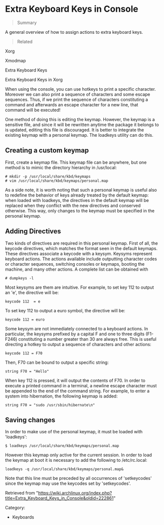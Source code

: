 Extra Keyboard Keys in Console
==============================

> Summary

A general overview of how to assign actions to extra keyboard keys.

> Related

Xorg

Xmodmap

Extra Keyboard Keys

Extra Keyboard Keys in Xorg

When using the console, you can use hotkeys to print a specific
character. Moreover we can also print a sequence of characters and some
escape sequences. Thus, if we print the sequence of characters
constituting a command and afterwards an escape character for a new
line, that command will be executed!

One method of doing this is editing the keymap. However, the keymap is a
sensitive file, and since it will be rewritten anytime the package it
belongs to is updated, editing this file is discouraged. It is better to
integrate the existing keymap with a personal keymap. The loadkeys
utility can do this.

Creating a custom keymap
------------------------

First, create a keymap file. This keymap file can be anywhere, but one
method is to mimic the directory hierarchy in /usr/local:

    # mkdir -p /usr/local/share/kbd/keymaps
    # vim /usr/local/share/kbd/keymaps/personal.map

As a side note, it is worth noting that such a personal keymap is useful
also to redefine the behavior of keys already treated by the default
keymap: when loaded with loadkeys, the directives in the default keymap
will be replaced when they conflict with the new directives and
conserved otherwise. This way, only changes to the keymap must be
specified in the personal keymap.

Adding Directives
-----------------

Two kinds of directives are required in this personal keymap. First of
all, the keycode directives, which matches the format seen in the
default keymaps. These directives associate a keycode with a keysym.
Keysyms represent keyboard actions. The actions available include
outputting character codes or character sequences, switching consoles or
keymaps, booting the machine, and many other actions. A complete list
can be obtained with

    # dumpkeys -l

Most keysyms are them are intuitive. For example, to set key 112 to
output an 'e', the directive will be:

    keycode 112  = e

To set key 112 to output a euro symbol, the directive will be:

    keycode 112 = euro

Some keysym are not immediately connected to a keyboard actions. In
particular, the keysyms prefixed by a capital F and one to three digits
(F1-F246) constituting a number greater than 30 are always free. This is
useful directing a hotkey to output a sequence of characters and other
actions:

    keycode 112 = F70

Then, F70 can be bound to output a specific string:

    string F70 = "Hello"

When key 112 is pressed, it will output the contents of F70. In order to
execute a printed command in a terminal, a newline escape character must
be appended to the end of the command string. For example, to enter a
system into hibernation, the following keymap is added:

    string F70 = "sudo /usr/sbin/hibernate\n"

Saving changes
--------------

In order to make use of the personal keymap, it must be loaded with
'loadkeys':

    $ loadkeys /usr/local/share/kbd/keymaps/personal.map

However this keymap only active for the current session. In order to
load the keymap at boot it is necessary to add the following to
/etc/rc.local:

    loadkeys -q /usr/local/share/kbd/keymaps/personal.map&

Note that this line must be preceded by all occurrences of 'setkeycodes'
since the keymap may use the keycodes set by 'setkeycodes'.

Retrieved from
"https://wiki.archlinux.org/index.php?title=Extra_Keyboard_Keys_in_Console&oldid=222861"

Category:

-   Keyboards
